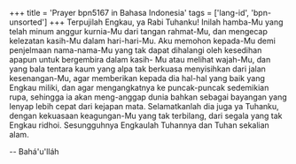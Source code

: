 +++
title = 'Prayer bpn5167 in Bahasa Indonesia'
tags = ['lang-id', 'bpn-unsorted']
+++
Terpujilah Engkau, ya Rabi Tuhanku! Inilah hamba-Mu yang telah minum anggur kurnia-Mu dari tangan rahmat-Mu, dan mengecap kelezatan kasih-Mu dalam hari-hari-Mu. Aku memohon kepada-Mu demi penjelmaan nama-nama-Mu yang tak dapat dihalangi oleh kesedihan apapun untuk bergembira dalam kasih- Mu atau melihat wajah-Mu, dan yang bala tentara kaum yang alpa tak berkuasa menyisihkan dari jalan kesenangan-Mu, agar memberikan kepada dia hal-hal yang baik yang Engkau miliki, dan agar mengangkatnya ke puncak-puncak sedemikian rupa, sehingga ia akan meng-anggap dunia bahkan sebagai bayangan yang lenyap lebih cepat dari kejapan mata.
Selamatkanlah dia juga ya Tuhanku, dengan kekuasaan keagungan-Mu yang tak terbilang, dari segala yang tak Engkau ridhoi. Sesungguhnya Engkaulah Tuhannya dan Tuhan sekalian alam.

-- Bahá'u'lláh
